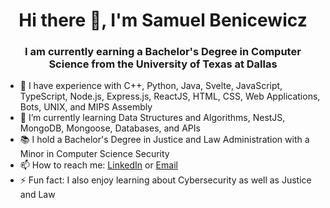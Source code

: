 <h1 align="center">Hi there 👋, I'm Samuel Benicewicz</h1>
<h3 align="center">I am currently earning a Bachelor's Degree in Computer Science from the University of Texas at Dallas</h3>

- 🔭 I have experience with C++, Python, Java, Svelte, JavaScript, TypeScript, Node.js, Express.js, ReactJS, HTML, CSS, Web Applications, Bots, UNIX, and MIPS Assembly
- 🌱 I’m currently learning Data Structures and Algorithms, NestJS, MongoDB, Mongoose, Databases, and APIs
- 📚 I hold a Bachelor's Degree in Justice and Law Administration with a Minor in Computer Science Security
- 📫 How to reach me: <a href="https://www.linkedin.com/in/samuel-benicewicz-077b901ba/">LinkedIn</a> or <a href="mailto:sambenicewicz@yahoo.com">Email</a>
- ⚡ Fun fact: I also enjoy learning about Cybersecurity as well as Justice and Law
